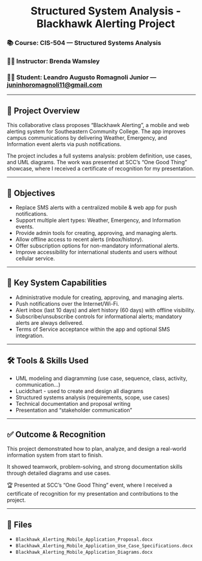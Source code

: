 <div id="user-content-toc"> 
  <ul align="center" style="list-style: none;"> 
    <summary> 
      <h1> Structured System Analysis - Blackhawk Alerting Project </h1> 
    </summary> 
  </ul> 
</div>

### 📚 Course: CIS-504 — Structured Systems Analysis  
### 👩‍🏫 Instructor: Brenda Wamsley  
### 👨‍🎓 Student: Leandro Augusto Romagnoli Junior — juninhoromagnoli11@gmail.com

---

## 🏢 Project Overview
This collaborative class proposes “Blackhawk Alerting”, a mobile and web alerting system for Southeastern Community College. The app improves campus communications by delivering Weather, Emergency, and Information event alerts via push notifications.

The project includes a full systems analysis: problem definition, use cases, and UML diagrams. The work was presented at SCC’s “One Good Thing” showcase, where I received a certificate of recognition for my presentation.

---

## 🎯 Objectives
* Replace SMS alerts with a centralized mobile & web app for push notifications.  
* Support multiple alert types: Weather, Emergency, and Information events.  
* Provide admin tools for creating, approving, and managing alerts.  
* Allow offline access to recent alerts (inbox/history).  
* Offer subscription options for non-mandatory informational alerts.  
* Improve accessibility for international students and users without cellular service.

---

## 🧩 Key System Capabilities
* Administrative module for creating, approving, and managing alerts.  
* Push notifications over the Internet/Wi-Fi.
* Alert inbox (last 10 days) and alert history (60 days) with offline visibility.  
* Subscribe/unsubscribe controls for informational alerts; mandatory alerts are always delivered.  
* Terms of Service acceptance within the app and optional SMS integration.

---

## 🛠️ Tools & Skills Used
* UML modeling and diagramming (use case, sequence, class, activity, communication…)  
* Lucidchart - used to create and design all diagrams
* Structured systems analysis (requirements, scope, use cases)  
* Technical documentation and proposal writing  
* Presentation and “stakeholder communication”

---

## ✅ Outcome & Recognition
This project demonstrated how to plan, analyze, and design a real-world information system from start to finish.

It showed teamwork, problem-solving, and strong documentation skills through detailed diagrams and use cases.

🏆 Presented at SCC’s “One Good Thing” event, where I received a certificate of recognition for my presentation and contributions to the project.

---

## 📎 Files 
- `Blackhawk_Alerting_Mobile_Application_Proposal.docx`  
- `Blackhawk_Alerting_Mobile_Application_Use_Case_Specifications.docx`  
- `Blackhawk_Alerting_Mobile_Application_Diagrams.docx`

